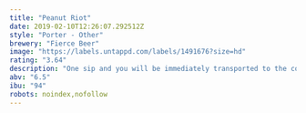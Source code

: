 ```yaml
---
title: "Peanut Riot"
date: 2019-02-10T12:26:07.292512Z
style: "Porter - Other"
brewery: "Fierce Beer"
image: "https://labels.untappd.com/labels/1491676?size=hd"
rating: "3.64"
description: "One sip and you will be immediately transported to the confectionery counter. Flavours of Chocolate, Dark Roasted Peanuts and a little salt will satisfy Chocolaholics, Peanut fans and beer drinkers alike. Beertopia?? Just maybe. HOPS Nugget, Columbus, Galaxy, Summit MALTS American Two-Row, English Pale."
abv: "6.5"
ibu: "94"
robots: noindex,nofollow
---
```

